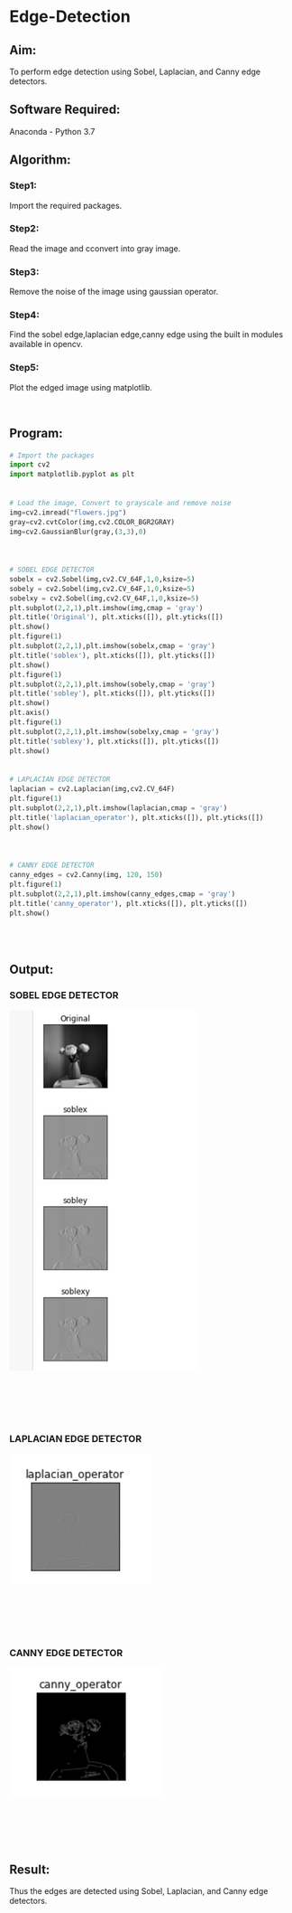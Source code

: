 # Edge-Detection
## Aim:
To perform edge detection using Sobel, Laplacian, and Canny edge detectors.

## Software Required:
Anaconda - Python 3.7

## Algorithm:
### Step1:
Import the required packages.
<br>


### Step2:
Read the image and cconvert into gray image.
<br>

### Step3:
Remove the noise of the image using gaussian operator.
<br>

### Step4:
Find the sobel edge,laplacian edge,canny edge using the built in modules available in opencv.
<br>

### Step5:
Plot the edged image using matplotlib.


<br>

 
## Program:

``` Python
# Import the packages
import cv2
import matplotlib.pyplot as plt


# Load the image, Convert to grayscale and remove noise
img=cv2.imread("flowers.jpg")
gray=cv2.cvtColor(img,cv2.COLOR_BGR2GRAY)
img=cv2.GaussianBlur(gray,(3,3),0)



# SOBEL EDGE DETECTOR
sobelx = cv2.Sobel(img,cv2.CV_64F,1,0,ksize=5)
sobely = cv2.Sobel(img,cv2.CV_64F,1,0,ksize=5)
sobelxy = cv2.Sobel(img,cv2.CV_64F,1,0,ksize=5)
plt.subplot(2,2,1),plt.imshow(img,cmap = 'gray')
plt.title('Original'), plt.xticks([]), plt.yticks([])
plt.show()
plt.figure(1)
plt.subplot(2,2,1),plt.imshow(sobelx,cmap = 'gray')
plt.title('soblex'), plt.xticks([]), plt.yticks([])
plt.show()
plt.figure(1)
plt.subplot(2,2,1),plt.imshow(sobely,cmap = 'gray')
plt.title('sobley'), plt.xticks([]), plt.yticks([])
plt.show()
plt.axis()
plt.figure(1)
plt.subplot(2,2,1),plt.imshow(sobelxy,cmap = 'gray')
plt.title('soblexy'), plt.xticks([]), plt.yticks([])
plt.show()


# LAPLACIAN EDGE DETECTOR
laplacian = cv2.Laplacian(img,cv2.CV_64F)
plt.figure(1)
plt.subplot(2,2,1),plt.imshow(laplacian,cmap = 'gray')
plt.title('laplacian_operator'), plt.xticks([]), plt.yticks([])
plt.show()



# CANNY EDGE DETECTOR
canny_edges = cv2.Canny(img, 120, 150)
plt.figure(1)
plt.subplot(2,2,1),plt.imshow(canny_edges,cmap = 'gray')
plt.title('canny_operator'), plt.xticks([]), plt.yticks([])
plt.show()





```
## Output:
### SOBEL EDGE DETECTOR
![](./1.jpg)
<br>
<br>
<br>
<br>
<br>
<br>


### LAPLACIAN EDGE DETECTOR
![](./2.jpg)
<br>
<br>
<br>
<br>
<br>
<br>


### CANNY EDGE DETECTOR
![](./3.jpg)
<br>
<br>
<br>
<br>
<br>
<br>

## Result:
Thus the edges are detected using Sobel, Laplacian, and Canny edge detectors.
